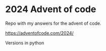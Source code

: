 # 2024 Advent of code
Repo with my answers for the advent of code.

https://adventofcode.com/2024/

Versions in python
